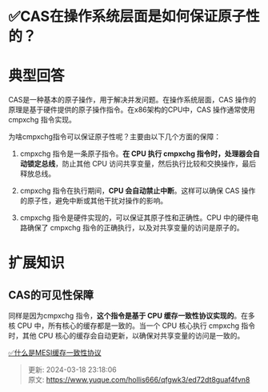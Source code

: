 # ✅CAS在操作系统层面是如何保证原子性的？

# 典型回答


CAS是一种基本的原子操作，用于解决并发问题。在操作系统层面，CAS 操作的原理是基于硬件提供的原子操作指令。在x86架构的CPU中，CAS 操作通常使用 cmpxchg 指令实现。



为啥cmpxchg指令可以保证原子性呢？主要由以下几个方面的保障：



1. cmpxchg 指令是一条原子指令。**在 CPU 执行 cmpxchg 指令时，处理器会自动锁定总线**，防止其他 CPU 访问共享变量，然后执行比较和交换操作，最后释放总线。



2. cmpxchg 指令在执行期间，**CPU 会自动禁止中断**。这样可以确保 CAS 操作的原子性，避免中断或其他干扰对操作的影响。



3. cmpxchg 指令是硬件实现的，可以保证其原子性和正确性。CPU 中的硬件电路确保了 cmpxchg 指令的正确执行，以及对共享变量的访问是原子的。



# 扩展知识


## CAS的可见性保障


同样是因为cmpxchg 指令，**这个指令是基于 CPU 缓存一致性协议实现的**。在多核 CPU 中，所有核心的缓存都是一致的。当一个 CPU 核心执行 cmpxchg 指令时，其他 CPU 核心的缓存会自动更新，以确保对共享变量的访问是一致的。



[✅什么是MESI缓存一致性协议](https://www.yuque.com/hollis666/qfgwk3/gg2n5fqckk442ouf)



> 更新: 2024-03-18 23:18:06  
> 原文: <https://www.yuque.com/hollis666/qfgwk3/ed72dt8guaf4fvn8>